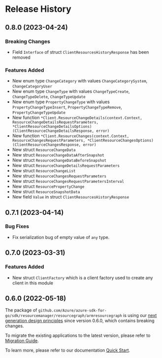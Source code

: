 # Release History

## 0.8.0 (2023-04-24)
### Breaking Changes

- Field `Interface` of struct `ClientResourcesHistoryResponse` has been removed

### Features Added

- New enum type `ChangeCategory` with values `ChangeCategorySystem`, `ChangeCategoryUser`
- New enum type `ChangeType` with values `ChangeTypeCreate`, `ChangeTypeDelete`, `ChangeTypeUpdate`
- New enum type `PropertyChangeType` with values `PropertyChangeTypeInsert`, `PropertyChangeTypeRemove`, `PropertyChangeTypeUpdate`
- New function `*Client.ResourceChangeDetails(context.Context, ResourceChangeDetailsRequestParameters, *ClientResourceChangeDetailsOptions) (ClientResourceChangeDetailsResponse, error)`
- New function `*Client.ResourceChanges(context.Context, ResourceChangesRequestParameters, *ClientResourceChangesOptions) (ClientResourceChangesResponse, error)`
- New struct `ResourceChangeData`
- New struct `ResourceChangeDataAfterSnapshot`
- New struct `ResourceChangeDataBeforeSnapshot`
- New struct `ResourceChangeDetailsRequestParameters`
- New struct `ResourceChangeList`
- New struct `ResourceChangesRequestParameters`
- New struct `ResourceChangesRequestParametersInterval`
- New struct `ResourcePropertyChange`
- New struct `ResourceSnapshotData`
- New field `Value` in struct `ClientResourcesHistoryResponse`


## 0.7.1 (2023-04-14)
### Bug Fixes

- Fix serialization bug of empty value of `any` type.


## 0.7.0 (2023-03-31)
### Features Added

- New struct `ClientFactory` which is a client factory used to create any client in this module


## 0.6.0 (2022-05-18)

The package of `github.com/Azure/azure-sdk-for-go/sdk/resourcemanager/resourcegraph/armresourcegraph` is using our [next generation design principles](https://azure.github.io/azure-sdk/general_introduction.html) since version 0.6.0, which contains breaking changes.

To migrate the existing applications to the latest version, please refer to [Migration Guide](https://aka.ms/azsdk/go/mgmt/migration).

To learn more, please refer to our documentation [Quick Start](https://aka.ms/azsdk/go/mgmt).